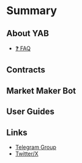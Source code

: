 # Summary

## About YAB

* [❓ FAQ](about_yab/FAQ.md)

## Contracts

## Market Maker Bot

## User Guides

## Links

* [Telegram Group](https://t.me/grindlabs)
* [Twitter/X](https://twitter.com/yanotherbridge)
